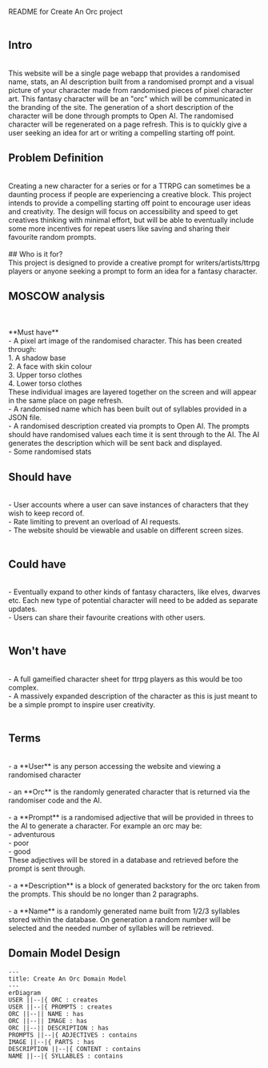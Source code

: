README for Create An Orc project
<br />
<br />
## Intro
<br />
This website will be a single page webapp that provides a randomised name, stats, an AI description built from a randomised prompt and a visual
picture of your character made from randomised pieces of pixel character art. This fantasy character will be an "orc" 
which will be communicated in the branding of the site.
The generation of a short description of the character will be done through prompts to Open AI.
The randomised character will be regenerated on a page refresh. This is to quickly give a user 
seeking an idea for art or writing a compelling starting off point.
<br />

## Problem Definition
<br />
Creating a new character for a series or for a TTRPG can sometimes be a daunting process if people are
experiencing a creative block. 
This project intends to provide a compelling starting off point to encourage user ideas and creativity.
The design will focus on accessibility and speed to get creatives thinking with minimal effort, but will be
able to eventually include some more incentives for repeat users like saving and sharing their 
favourite random prompts.
<br />
<br />
## Who is it for?
<br />
This project is designed to provide a creative prompt for writers/artists/ttrpg players or anyone seeking a
prompt to form an idea for a fantasy character.
<br />

## MOSCOW analysis
<br />
<br />
**Must have**
<br/>
- A pixel art image of the randomised character. This has been created through: <br />
1. A shadow base <br />
2. A face with skin colour <br />
3. Upper torso clothes <br />
4. Lower torso clothes <br />
These individual images are layered together on the screen and will appear in the same place on page refresh. <br />
- A randomised name which has been built out of syllables provided in a JSON file. <br />
- A randomised description created via prompts to Open AI. The prompts should have randomised values each time it is sent
through to the AI. The AI generates the description which will be sent back and displayed. <br />
- Some randomised stats
<br />

## Should have
<br />
- User accounts where a user can save instances of characters that they wish to keep record of. <br />
- Rate limiting to prevent an overload of AI requests. <br />
- The website should be viewable and usable on different screen sizes. <br />
<br />

## Could have
<br />
- Eventually expand to other kinds of fantasy characters, like elves, dwarves etc. Each new type of potential character
will need to be added as separate updates. <br />
- Users can share their favourite creations with other users. <br />
<br />

## Won't have
<br />
- A full gameified character sheet for ttrpg players as this would be too complex. <br />
- A massively expanded description of the character as this is just meant to be a simple prompt to inspire user
creativity. <br />
<br />

## Terms
<br />
- a **User** is any person accessing the website and viewing a randomised character
<br /> <br />
- an **Orc** is the randomly generated character that is returned via the randomiser code and the AI.
<br /> <br />
- a **Prompt** is a randomised adjective that will be provided in threes to the AI to generate a
character. For example an orc may be:<br />
- adventurous<br />
- poor<br />
- good<br />
These adjectives will be stored in a database and retrieved before the prompt is sent through.
<br /> <br />
- a **Description** is a block of generated backstory for the orc taken from the prompts. This should be no
longer than 2 paragraphs.
<br /> <br />
- a **Name** is a randomly generated name built from 1/2/3 syllables stored within the database. On
generation a random number will be selected and the needed number of syllables will be retrieved.

## Domain Model Design

```mermaid
---
title: Create An Orc Domain Model
---
erDiagram
USER ||--|{ ORC : creates
USER ||--|{ PROMPTS : creates
ORC ||--|| NAME : has
ORC ||--|| IMAGE : has
ORC ||--|| DESCRIPTION : has
PROMPTS ||--|{ ADJECTIVES : contains
IMAGE ||--|{ PARTS : has
DESCRIPTION ||--|{ CONTENT : contains   	
NAME ||--|{ SYLLABLES : contains
```
